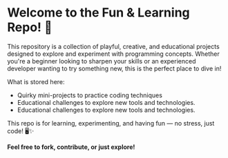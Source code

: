 # Welcome to the Fun & Learning Repo! 🎉

This repository is a collection of playful, creative, and educational projects designed to explore and experiment with programming concepts.
Whether you're a beginner looking to sharpen your skills or an experienced developer wanting to try something new, this is the perfect place to dive in!

What is stored here:
* Quirky mini-projects to practice coding techniques
* Educational challenges to explore new tools and technologies.
* Educational challenges to explore new tools and technologies.

This repo is for learning, experimenting, and having fun — no stress, just code! 🖥️✨

**Feel free to fork, contribute, or just explore!**